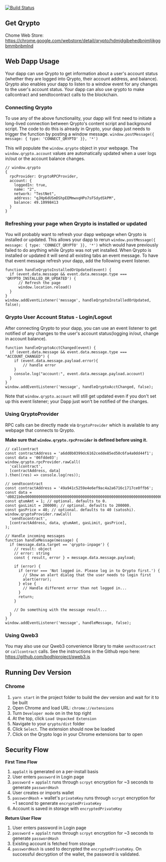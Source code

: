 [![Build Status](https://travis-ci.org/bodhiproject/qrypto.svg?branch=master)](https://travis-ci.org/bodhiproject/qrypto)

## Get Qrypto
Chome Web Store: https://chrome.google.com/webstore/detail/qrypto/hdmjdgjbehedbnjmljikggbmmbnbmlnd

## Web Dapp Usage

Your dapp can use Qrypto to get information about a user's account status (whether they are logged into Qrypto, their account address, and balance). Qrypto also enables your dapp to listen to a window event for any changes to the user's account status.
Your dapp can also use qrypto to make callcontract and sendtocontract calls to the blockchain. 

### Connecting Qrypto
To use any of the above functionality, your dapp will first need to initiate a long-lived connection between Qrypto's content script and background script.
The code to do this is already in Qrypto, your dapp just needs to trigger the function by posting a window message.
`window.postMessage({ message: { type: 'CONNECT_QRYPTO' }}, '*')`

This will populate the `window.qrypto` object in your webpage. The `window.qrypto.account` values are automatically updated when a user logs in/out or the account balance changes.

```
// window.qrypto
{
  rpcProvider: QryptoRPCProvider,
  account: {
    loggedIn: true, 
    name: "2", 
    network: "TestNet", 
    address: "qJHp6dUSmDShpEEMmwxqHPo7sFSdydSkPM", 
    balance: 49.10998413 
  }
}
```

### Refreshing your page when Qrypto is installed or updated
You will probably want to refresh your dapp webpage when Qrypto is installed or updated. This allows your dapp to rerun
`window.postMessage({ message: { type: 'CONNECT_QRYPTO' }}, '*')`
which would have previously failed to do anything while Qrypto was not yet installed. 
When Qrypto is installed or updated it will send all existing tabs an event message. To have that event message refresh your dapp, add the following event listener.

```
function handleQryptoInstalledOrUpdated(event) {
  if (event.data.message && event.data.message.type === 'QRYPTO_INSTALLED_OR_UPDATED') {
      // Refresh the page
      window.location.reload()
  }
}  
window.addEventListener('message', handleQryptoInstalledOrUpdated, false);
```

### Qrypto User Account Status - Login/Logout
After connecting Qrypto to your dapp, you can use an event listener to get notified of any changes to the user's account status(logging in/out, change in account balance).

```
function handleQryptoAcctChanged(event) {
  if (event.data.message && event.data.message.type === "ACCOUNT_CHANGED") {
  	if (event.data.message.payload.error){
  		// handle error
  	}
    console.log("account:", event.data.message.payload.account)
  }
}
window.addEventListener('message', handleQryptoAcctChanged, false);
```

Note that `window.qrypto.account` will still get updated even if you don't set up this event listener; your Dapp just won't be notified of the changes.

### Using QryptoProvider

RPC calls can be directly made via `QryptoProvider` which is available to any webpage that connects to Qrypto.

**Make sure that `window.qrypto.rpcProvider` is defined before using it.**

```
// callcontract
const contractAddress = 'a6dd0b0399dc6162cedde85ed50c6fa4a0dd44f1';
const data = '06fdde03';
window.qrypto.rpcProvider.rawCall(
  'callcontract',
  [contractAddress, data]
).then((res) => console.log(res));

// sendtocontract
const contractAddress = '49a941c5259e4e6ef9ac4a2a6716c1717ce0ffb6';
const data = 'd0821b0e0000000000000000000000000000000000000000000000000000000000000001';
const qtumAmt = 1; // optional. defaults to 0.
const gasLimit = 200000; // optional. defaults to 200000.
const gasPrice = 40; // optional. defaults to 40 (satoshi).
window.qryptoProvider.rawCall(
  'sendtocontract',
  [contractAddress, data, qtumAmt, gasLimit, gasPrice],
);

// Handle incoming messages
function handleMessage(message) {
  if (message.data.target == 'qrypto-inpage') {
    // result: object
    // error: string
    const { result, error } = message.data.message.payload;
    
    if (error) {
      if (error === 'Not logged in. Please log in to Qrypto first.') {
        // Show an alert dialog that the user needs to login first
        alert(error);
      } else {
        // Handle different error than not logged in...
      }
      return;
    }

    // Do something with the message result...
  }
}
window.addEventListener('message', handleMessage, false);
```

### Using Qweb3
You may also use our Qweb3 convenience library to make `sendtocontract` or `callcontract` calls. See the instructions in the Github repo here: https://github.com/bodhiproject/qweb3.js

## Running Dev Version
### Chrome
1. `yarn start` in the project folder to build the dev version and wait for it to be built
2. Open Chrome and load URL: `chrome://extensions`
3. Turn `Developer mode` on in the top right
4. At the top, click `Load Unpacked Extension`
5. Navigate to your `qrypto/dist` folder
6. Click `Select`. The extension should now be loaded
7. Click on the Qrypto logo in your Chrome extensions bar to open

## Security Flow
**First Time Flow**
1. `appSalt` is generated on a per-install basis
2. User enters `password` in Login page
3. `password` + `appSalt` runs through `scrpyt` encryption for ~3 seconds to generate `passwordHash`
4. User creates or imports wallet
5. `passwordHash` + wallet's `privateKey` runs through `scrypt` encryption for ~1 second to generate `encryptedPrivateKey`
6. Account is saved in storage with `encryptedPrivateKey`

**Return User Flow**
1. User enters password in Login page
2. `password` + `appSalt` runs through `scrpyt` encryption for ~3 seconds to generate `passwordHash`
3. Existing account is fetched from storage
4. `passwordHash` is used to decrypted the `encryptedPrivateKey`. On successful decryption of the wallet, the password is validated.
